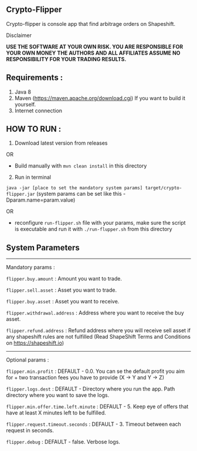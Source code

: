 <h2>Crypto-Flipper</h2>

Crypto-flipper is console app that find arbitrage orders on Shapeshift.

Disclaimer

__USE THE SOFTWARE AT YOUR OWN RISK. YOU ARE RESPONSIBLE FOR YOUR OWN MONEY__
__THE AUTHORS AND ALL AFFILIATES ASSUME NO RESPONSIBILITY FOR YOUR TRADING RESULTS.__


<h2>Requirements :</h2> 

1) Java 8
2) Maven (https://maven.apache.org/download.cgi) If you want to build it yourself.
3) Internet connection

<h2>HOW TO RUN :</h2>

1) Download latest version from releases

OR

* Build manually with `mvn clean install` in this directory

2) Run in terminal 

`java -jar [place to set the mandatory system params] target/crypto-flipper.jar` (system params can be set like this -Dparam.name=param.value)

OR 

* reconfigure `run-flipper.sh` file with  your params, make sure the script is executable and run it with `./run-flupper.sh` from this directory

<h2> System Parameters </h2>

***
Mandatory params :

`flipper.buy.amount` : Amount you want to trade.

`flipper.sell.asset` : Asset you want to trade.

`flipper.buy.asset` : Asset you want to receive.

`flipper.withdrawal.address` : Address where you want to receive the buy asset.

`flipper.refund.address` : Refund address where you will receive sell asset if any shapeshift rules are not fulfilled (Read ShapeShift Terms and Conditions on https://shapeshift.io)

***
Optional params :
 
`flipper.min.profit` : DEFAULT - 0.0. You can se the default profit you aim for + two transaction fees you have to provide (X -> Y and Y -> Z)

`flipper.logs.dest` : DEFAULT - Directory where you run the app. Path directory where you want to save the logs.

`flipper.min.offer.time.left.minute` : DEFAULT - 5. Keep eye of offers that have at least X minutes left to be fulfilled.

`flipper.request.timeout.seconds` : DEFAULT - 3. Timeout between each request in seconds.

`flipper.debug` : DEFAULT - false. Verbose logs.

